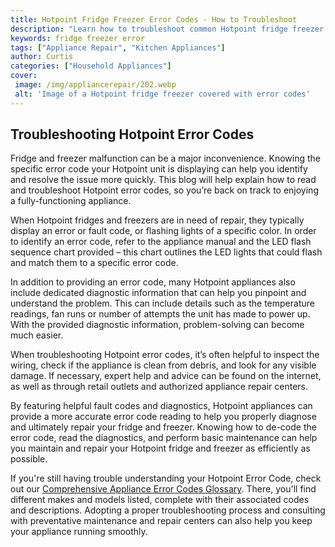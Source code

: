 ```yaml
---
title: Hotpoint Fridge Freezer Error Codes - How to Troubleshoot
description: "Learn how to troubleshoot common Hotpoint fridge freezer error codes Understand when to call a professional and where to find help"
keywords: fridge freezer error
tags: ["Appliance Repair", "Kitchen Appliances"]
author: Curtis
categories: ["Household Appliances"]
cover: 
 image: /img/appliancerepair/202.webp
 alt: 'Image of a Hotpoint fridge freezer covered with error codes'
---
```

## Troubleshooting Hotpoint Error Codes
Fridge and freezer malfunction can be a major inconvenience. Knowing the specific error code your Hotpoint unit is displaying can help you identify and resolve the issue more quickly. This blog will help explain how to read and troubleshoot Hotpoint error codes, so you’re back on track to enjoying a fully-functioning appliance.

When Hotpoint fridges and freezers are in need of repair, they typically display an error or fault code, or flashing lights of a specific color. In order to identify an error code, refer to the appliance manual and the LED flash sequence chart provided – this chart outlines the LED lights that could flash and match them to a specific error code. 

In addition to providing an error code, many Hotpoint appliances also include dedicated diagnostic information that can help you pinpoint and understand the problem. This can include details such as the temperature readings, fan runs or number of attempts the unit has made to power up. With the provided diagnostic information, problem-solving can become much easier.

When troubleshooting Hotpoint error codes, it’s often helpful to inspect the wiring, check if the appliance is clean from debris, and look for any visible damage. If necessary, expert help and advice can be found on the internet, as well as through retail outlets and authorized appliance repair centers. 

By featuring helpful fault codes and diagnostics, Hotpoint appliances can provide a more accurate error code reading to help you properly diagnose and ultimately repair your fridge and freezer. Knowing how to de-code the error code, read the diagnostics, and perform basic maintenance can help you maintain and repair your Hotpoint fridge and freezer as efficiently as possible.

If you're still having trouble understanding your Hotpoint Error Code, check out our [Comprehensive Appliance Error Codes Glossary](./error-codes/). There, you'll find different makes and models listed, complete with their associated codes and descriptions. Adopting a proper troubleshooting process and consulting with preventative maintenance and repair centers can also help you keep your appliance running smoothly.
